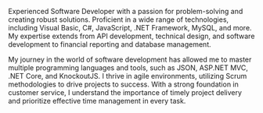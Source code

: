 Experienced Software Developer with a passion for problem-solving and creating robust solutions. Proficient in a wide range of technologies, including Visual Basic, C#, JavaScript, .NET Framework, MySQL, and more. My expertise extends from API development, technical design, and software development to financial reporting and database management.

My journey in the world of software development has allowed me to master multiple programming languages and tools, such as JSON, ASP.NET MVC, .NET Core, and KnockoutJS. I thrive in agile environments, utilizing Scrum methodologies to drive projects to success. With a strong foundation in customer service, I understand the importance of timely project delivery and prioritize effective time management in every task.
